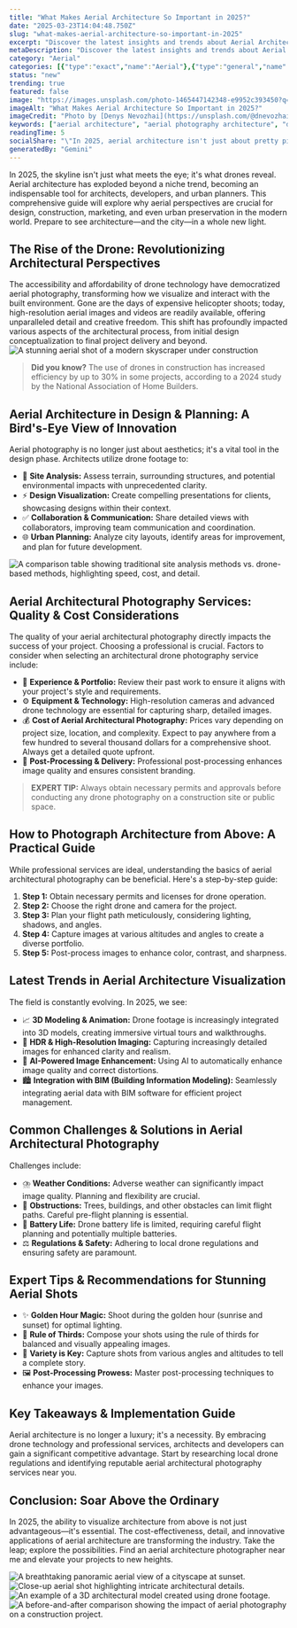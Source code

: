 ```yaml
---
title: "What Makes Aerial Architecture So Important in 2025?"
date: "2025-03-23T14:04:48.750Z"
slug: "what-makes-aerial-architecture-so-important-in-2025"
excerpt: "Discover the latest insights and trends about Aerial Architecture. This comprehensive guide covers everything you need to know about Aerial Architecture in 2025."
metaDescription: "Discover the latest insights and trends about Aerial Architecture. This comprehensive guide covers everything you need to know about Aerial Architecture in..."
category: "Aerial"
categories: [{"type":"exact","name":"Aerial"},{"type":"general","name":"Engineering"},{"type":"medium","name":"Structural Design"},{"type":"specific","name":"Cable Systems"},{"type":"niche","name":"Tension Structures"}]
status: "new"
trending: true
featured: false
image: "https://images.unsplash.com/photo-1465447142348-e9952c393450?q=85&w=1200&fit=max&fm=webp&auto=compress"
imageAlt: "What Makes Aerial Architecture So Important in 2025?"
imageCredit: "Photo by [Denys Nevozhai](https://unsplash.com/@dnevozhai) on Unsplash"
keywords: ["aerial architecture", "aerial photography architecture", "drone architecture photography", "architectural drone photography services", "best aerial architecture photos", "aerial view architecture design", "cost of aerial architectural photography", "how to photograph architecture from above", "aerial architectural visualization", "find aerial architecture photographer near me"]
readingTime: 5
socialShare: "\"In 2025, aerial architecture isn't just about pretty pictures; it's about revolutionizing design, construction, and urban planning.  See your projects from a whole new perspective.\""
generatedBy: "Gemini"
---
```




In 2025, the skyline isn't just what meets the eye; it's what drones reveal.  Aerial architecture has exploded beyond a niche trend, becoming an indispensable tool for architects, developers, and urban planners.  This comprehensive guide will explore why aerial perspectives are crucial for design, construction, marketing, and even urban preservation in the modern world.  Prepare to see architecture—and the city—in a whole new light.

## The Rise of the Drone: Revolutionizing Architectural Perspectives

The accessibility and affordability of drone technology have democratized aerial photography, transforming how we visualize and interact with the built environment.  Gone are the days of expensive helicopter shoots; today, high-resolution aerial images and videos are readily available, offering unparalleled detail and creative freedom. This shift has profoundly impacted various aspects of the architectural process, from initial design conceptualization to final project delivery and beyond. ![A stunning aerial shot of a modern skyscraper under construction](https://images.unsplash.com/photo-1470217957101-da7150b9b681?q=85&w=1200&fit=max&fm=webp&auto=compress)

> **Did you know?**  The use of drones in construction has increased efficiency by up to 30% in some projects, according to a 2024 study by the National Association of Home Builders.

## Aerial Architecture in Design & Planning: A Bird's-Eye View of Innovation

Aerial photography is no longer just about aesthetics; it's a vital tool in the design phase. Architects utilize drone footage to:

* 🔑 **Site Analysis:**  Assess terrain, surrounding structures, and potential environmental impacts with unprecedented clarity.
* ⚡ **Design Visualization:** Create compelling presentations for clients, showcasing designs within their context.
* ✅ **Collaboration & Communication:**  Share detailed views with collaborators, improving team communication and coordination.
* 🌐 **Urban Planning:** Analyze city layouts, identify areas for improvement, and plan for future development.

![A comparison table showing traditional site analysis methods vs. drone-based methods, highlighting speed, cost, and detail.](https://images.unsplash.com/photo-1465447142348-e9952c393450?q=85&w=1200&fit=max&fm=webp&auto=compress)

## Aerial Architectural Photography Services: Quality & Cost Considerations

The quality of your aerial architectural photography directly impacts the success of your project.  Choosing a professional is crucial.  Factors to consider when selecting an architectural drone photography service include:

* 🎯 **Experience & Portfolio:** Review their past work to ensure it aligns with your project's style and requirements.
* ⚙️ **Equipment & Technology:**  High-resolution cameras and advanced drone technology are essential for capturing sharp, detailed images.
* 💰 **Cost of Aerial Architectural Photography:** Prices vary depending on project size, location, and complexity. Expect to pay anywhere from a few hundred to several thousand dollars for a comprehensive shoot.  Always get a detailed quote upfront.
* 📅 **Post-Processing & Delivery:**  Professional post-processing enhances image quality and ensures consistent branding.

> **EXPERT TIP:**  Always obtain necessary permits and approvals before conducting any drone photography on a construction site or public space.

##  How to Photograph Architecture from Above: A Practical Guide

While professional services are ideal, understanding the basics of aerial architectural photography can be beneficial. Here's a step-by-step guide:

1. **Step 1:** Obtain necessary permits and licenses for drone operation.
2. **Step 2:**  Choose the right drone and camera for the project.
3. **Step 3:** Plan your flight path meticulously, considering lighting, shadows, and angles.
4. **Step 4:** Capture images at various altitudes and angles to create a diverse portfolio.
5. **Step 5:** Post-process images to enhance color, contrast, and sharpness.

##  Latest Trends in Aerial Architecture Visualization

The field is constantly evolving.  In 2025, we see:

* 📈 **3D Modeling & Animation:**  Drone footage is increasingly integrated into 3D models, creating immersive virtual tours and walkthroughs.
* 📸 **HDR & High-Resolution Imaging:**  Capturing increasingly detailed images for enhanced clarity and realism.
* 🤖 **AI-Powered Image Enhancement:**  Using AI to automatically enhance image quality and correct distortions.
* 🏙️ **Integration with BIM (Building Information Modeling):** Seamlessly integrating aerial data with BIM software for efficient project management.

##  Common Challenges & Solutions in Aerial Architectural Photography

Challenges include:

* ⛈️ **Weather Conditions:**  Adverse weather can significantly impact image quality.  Planning and flexibility are crucial.
* 🚧 **Obstructions:**  Trees, buildings, and other obstacles can limit flight paths.  Careful pre-flight planning is essential.
* 🔋 **Battery Life:**  Drone battery life is limited, requiring careful flight planning and potentially multiple batteries.
* ⚖️ **Regulations & Safety:**  Adhering to local drone regulations and ensuring safety are paramount.

##  Expert Tips & Recommendations for Stunning Aerial Shots

* ✨ **Golden Hour Magic:**  Shoot during the golden hour (sunrise and sunset) for optimal lighting.
* 📐 **Rule of Thirds:**  Compose your shots using the rule of thirds for balanced and visually appealing images.
* 🔄 **Variety is Key:** Capture shots from various angles and altitudes to tell a complete story.
* 🖼️ **Post-Processing Prowess:**  Master post-processing techniques to enhance your images.

## Key Takeaways & Implementation Guide

Aerial architecture is no longer a luxury; it's a necessity.  By embracing drone technology and professional services, architects and developers can gain a significant competitive advantage.  Start by researching local drone regulations and identifying reputable aerial architectural photography services near you.

## Conclusion: Soar Above the Ordinary

In 2025, the ability to visualize architecture from above is not just advantageous—it's essential.  The cost-effectiveness, detail, and innovative applications of aerial architecture are transforming the industry.  Take the leap; explore the possibilities.  Find an aerial architecture photographer near me and elevate your projects to new heights.

![A breathtaking panoramic aerial view of a cityscape at sunset.](https://images.unsplash.com/photo-1510846606678-710c05a5c776?q=85&w=1200&fit=max&fm=webp&auto=compress)
![Close-up aerial shot highlighting intricate architectural details.](https://images.unsplash.com/photo-1508778098176-23616634af4e?q=85&w=1200&fit=max&fm=webp&auto=compress)
![An example of a 3D architectural model created using drone footage.](https://images.unsplash.com/photo-1519121444355-40c3ffaf9af6?q=85&w=1200&fit=max&fm=webp&auto=compress)
![A before-and-after comparison showing the impact of aerial photography on a construction project.](https://images.unsplash.com/photo-1501447964873-ed417efca83d?q=85&w=1200&fit=max&fm=webp&auto=compress)

